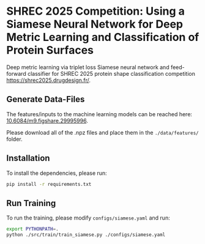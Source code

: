# SHREC 2025 Competition: Using a Siamese Neural Network for Deep Metric Learning and Classification of Protein Surfaces
Deep metric learning via triplet loss Siamese neural network and feed-forward classifier for 
SHREC 2025 protein shape classification competition https://shrec2025.drugdesign.fr/.

## Generate Data-Files

The features/inputs to the machine learning models can be reached here: [10.6084/m9.figshare.29995996](https://figshare.com/articles/dataset/SHREC_2025_-_ML_Protein_Surfaces_-_Dr_Heidar-Zadeh_group/29995996).

Please download all of the .npz files and place them in the `./data/features/` folder.

## Installation

To install the dependencies, please run:
```bash
pip install -r requirements.txt
```


## Run Training
To run the training, please modify `configs/siamese.yaml` and run:
```bash
export PYTHONPATH=.
python ./src/train/train_siamese.py ./configs/siamese.yaml
```
